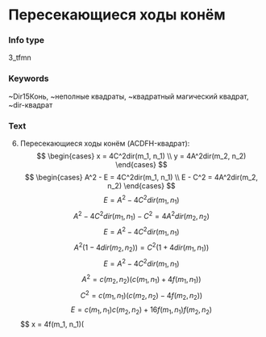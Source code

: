 # Пересекающиеся ходы конём
### Info type
3_tfmn
### Keywords
~Dir15Конь, ~неполные квадраты, ~квадратный магический квадрат, ~dir-квадрат
### Text
6. Пересекающиеся ходы конём (ACDFH-квадрат):
$$
\begin{cases}
x = 4C^2dir(m_1, n_1) \\
y = 4A^2dir(m_2, n_2)
\end{cases}
$$
$$
\begin{cases}
A^2 - E = 4C^2dir(m_1, n_1) \\
E - C^2 = 4A^2dir(m_2, n_2)
\end{cases}
$$
$$
E = A^2 - 4C^2dir(m_1, n_1)
$$
$$
A^2 - 4C^2dir(m_1, n_1) - C^2 = 4A^2dir(m_2, n_2)
$$
$$
E = A^2 - 4C^2dir(m_1, n_1)
$$
$$
A^2(1 - 4dir(m_2, n_2)) = C^2(1 + 4dir(m_1, n_1))
$$
$$
E = A^2 - 4C^2dir(m_1, n_1)
$$
$$
A^2 = c(m_2, n_2)(c(m_1, n_1) + 4f(m_1, n_1))
$$
$$
C^2 = c(m_1, n_1)(c(m_2, n_2) - 4f(m_2, n_2))
$$
$$
E = c(m_1, n_1)c(m_2, n_2) + 16f(m_1, n_1)f(m_2, n_2)
$$
$$
x = 4f(m_1, n_1)(
```


